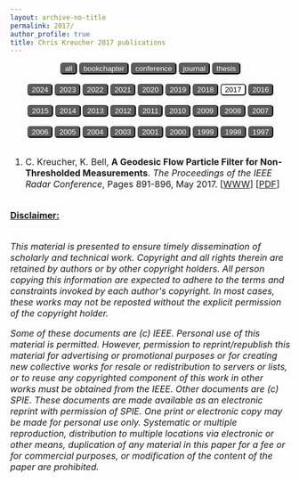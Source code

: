 ```yaml
---
layout: archive-no-title
permalink: 2017/
author_profile: true
title: Chris Kreucher 2017 publications
---
```


<center>
<a href="../complete-bibliography/"><button type="button" class="btn" style="background-color:#5C5C5C;color:#ffffff;outline:none;border-radius:5px"> all </button></a>
<a href="../bookchapter/"><button type="button" class="btn" style="background-color:#5C5C5C;color:#ffffff;outline:none;border-radius:5px"> bookchapter</button></a>
<a href="../conference/"><button type="button" class="btn" style="background-color:#5C5C5C;color:#ffffff;outline:none;border-radius:5px"> conference</button></a>
<a href="../journal/"><button type="button" class="btn" style="background-color:#5C5C5C;color:#ffffff;outline:none;border-radius:5px"> journal</button></a>
<a href="../thesis/"><button type="button" class="btn" style="background-color:#5C5C5C;color:#ffffff;outline:none;border-radius:5px"> thesis</button></a>
</center>
<br>
<center>
<a href="../2024/"><button type="button" class="btn" style="background-color:#5C5C5C;color:#ffffff;outline:none;border-radius:5px"> 2024</button></a>
<a href="../2023/"><button type="button" class="btn" style="background-color:#5C5C5C;color:#ffffff;outline:none;border-radius:5px"> 2023</button></a>
<a href="../2022/"><button type="button" class="btn" style="background-color:#5C5C5C;color:#ffffff;outline:none;border-radius:5px"> 2022</button></a>
<a href="../2021/"><button type="button" class="btn" style="background-color:#5C5C5C;color:#ffffff;outline:none;border-radius:5px"> 2021</button></a>
<a href="../2020/"><button type="button" class="btn" style="background-color:#5C5C5C;color:#ffffff;outline:none;border-radius:5px"> 2020</button></a>
<a href="../2019/"><button type="button" class="btn" style="background-color:#5C5C5C;color:#ffffff;outline:none;border-radius:5px"> 2019</button></a>
<a href="../2018/"><button type="button" class="btn" style="background-color:#5C5C5C;color:#ffffff;outline:none;border-radius:5px"> 2018</button></a>
<a href="../2017/"><button type="button" class="button button3" style="background-color:#ffffff;color:#000000;outline:none;border-radius:5px"> 2017</button></a>
<a href="../2016/"><button type="button" class="btn" style="background-color:#5C5C5C;color:#ffffff;outline:none;border-radius:5px"> 2016</button></a><br><br>
<a href="../2015/"><button type="button" class="btn" style="background-color:#5C5C5C;color:#ffffff;outline:none;border-radius:5px"> 2015</button></a>
<a href="../2014/"><button type="button" class="btn" style="background-color:#5C5C5C;color:#ffffff;outline:none;border-radius:5px"> 2014</button></a>
<a href="../2013/"><button type="button" class="btn" style="background-color:#5C5C5C;color:#ffffff;outline:none;border-radius:5px"> 2013</button></a>
<a href="../2012/"><button type="button" class="btn" style="background-color:#5C5C5C;color:#ffffff;outline:none;border-radius:5px"> 2012</button></a>
<a href="../2011/"><button type="button" class="btn" style="background-color:#5C5C5C;color:#ffffff;outline:none;border-radius:5px"> 2011</button></a>
<a href="../2010/"><button type="button" class="btn" style="background-color:#5C5C5C;color:#ffffff;outline:none;border-radius:5px"> 2010</button></a>
<a href="../2009/"><button type="button" class="btn" style="background-color:#5C5C5C;color:#ffffff;outline:none;border-radius:5px"> 2009</button></a>
<a href="../2008/"><button type="button" class="btn" style="background-color:#5C5C5C;color:#ffffff;outline:none;border-radius:5px"> 2008</button></a>
<a href="../2007/"><button type="button" class="btn" style="background-color:#5C5C5C;color:#ffffff;outline:none;border-radius:5px"> 2007</button></a><br><br>
<a href="../2006/"><button type="button" class="btn" style="background-color:#5C5C5C;color:#ffffff;outline:none;border-radius:5px"> 2006</button></a>
<a href="../2005/"><button type="button" class="btn" style="background-color:#5C5C5C;color:#ffffff;outline:none;border-radius:5px"> 2005</button></a>
<a href="../2004/"><button type="button" class="btn" style="background-color:#5C5C5C;color:#ffffff;outline:none;border-radius:5px"> 2004</button></a>
<a href="../2003/"><button type="button" class="btn" style="background-color:#5C5C5C;color:#ffffff;outline:none;border-radius:5px"> 2003</button></a>
<a href="../2001/"><button type="button" class="btn" style="background-color:#5C5C5C;color:#ffffff;outline:none;border-radius:5px"> 2001</button></a>
<a href="../2000/"><button type="button" class="btn" style="background-color:#5C5C5C;color:#ffffff;outline:none;border-radius:5px"> 2000</button></a>
<a href="../1999/"><button type="button" class="btn" style="background-color:#5C5C5C;color:#ffffff;outline:none;border-radius:5px"> 1999</button></a>
<a href="../1998/"><button type="button" class="btn" style="background-color:#5C5C5C;color:#ffffff;outline:none;border-radius:5px"> 1998</button></a>
<a href="../1997/"><button type="button" class="btn" style="background-color:#5C5C5C;color:#ffffff;outline:none;border-radius:5px"> 1997</button></a>
<br><br>
</center><font size="-0.5">
<ol id = "reverse_numbering">
<li>
 C. Kreucher,  K. Bell, <b>A Geodesic Flow Particle Filter for Non-Thresholded Measurements</b>. <em>The Proceedings of the IEEE Radar Conference</em>,  Pages 891-896, May 2017. [<a href = "http://doi.org/10.1109/RADAR.2017.7944329">WWW</a>] [<a href="../papers/2017IEEE_RadarCon.pdf">PDF</a>]
</li>
<br>
</ol>
<script type="text/javascript">
var reverse=document.getElementById('reverse_numbering');
reverse.style.listStyle='none';
reverse.style.textIndent='-23px';
var li=reverse.getElementsByTagName('li');
for(var i=0; i<li.length; i++){
li[i].insertBefore(document.createTextNode(li.length-i+'. '), li[i].firstChild);}
</script>
<u><b>Disclaimer:</b></u><br><br>
<p><em>
This material is presented to ensure timely dissemination of scholarly and 
        technical work. Copyright and all rights therein are retained by authors or by other copyright holders.
        All person copying this information are expected to adhere to the terms and constraints invoked by each 
        author's copyright. In most cases, these works may not be reposted without the explicit permission of 
        the copyright holder. 
</em></p>
<p><em>
Some of these documents are (c) IEEE. Personal use of this material is permitted. However, 
        permission to reprint/republish this material for advertising or promotional purposes or for creating 
        new collective works for resale or redistribution to servers or lists, or to reuse any copyrighted
        component of this work in other works must be obtained from the IEEE.
Other documents are (c) SPIE. These documents are made available as an electronic reprint with 
        permission of SPIE. One print or electronic copy may be made for personal use only. Systematic or multiple 
        reproduction, distribution to multiple locations via electronic or other means, duplication of any material 
        in this paper for a fee or for commercial purposes, or modification of the content of the paper are prohibited.
</em></p>